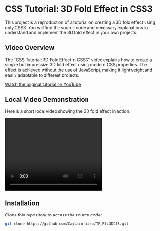 # CSS Tutorial: 3D Fold Effect in CSS3

This project is a reproduction of a tutorial on creating a 3D fold effect using only CSS3. You will find the source code and necessary explanations to understand and implement the 3D fold effect in your own projects.

## Video Overview

The "CSS Tutorial: 3D Fold Effect in CSS3" video explains how to create a simple but impressive 3D fold effect using modern CSS properties. The effect is achieved without the use of JavaScript, making it lightweight and easily adaptable to different projects.

[Watch the original tutorial on YouTube](https://www.youtube.com/watch?v=abHaE10g86o)

## Local Video Demonstration

Here is a short local video showing the 3D fold effect in action.

<video width="320" height="240" controls>
  <source src="test1.mp4" type="video/mp4">
  Your browser does not support the video tag.
</video>



## Installation

Clone this repository to access the source code:

```bash
git clone https://github.com/Captain-iiro/TP_Pli3DCSS.git

